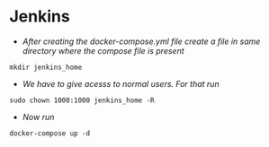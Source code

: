 # Jenkins

- *After creating the docker-compose.yml file create a file in same directory where the compose file is present*

```
mkdir jenkins_home
```

- *We have to give acesss to normal users. For that run*

```
sudo chown 1000:1000 jenkins_home -R
```

- *Now run*
```
docker-compose up -d
```

